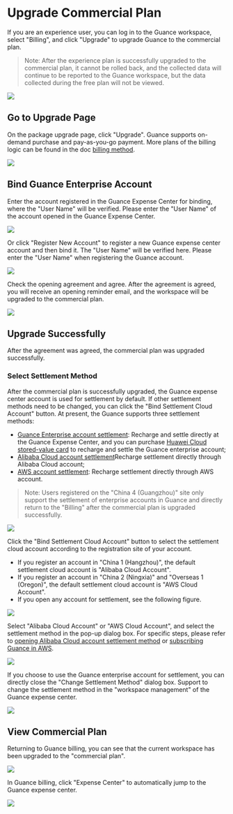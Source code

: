 # Upgrade Commercial Plan
If you are an experience user, you can log in to the Guance workspace, select "Billing", and click "Upgrade" to upgrade Guance to the commercial plan.

> Note: After the experience plan is successfully upgraded to the commercial plan, it cannot be rolled back, and the collected data will continue to be reported to the Guance workspace, but the data collected during the free plan will not be viewed.

![](img/9.upgrade_1.png)

## Go to Upgrade Page

On the package upgrade page, click "Upgrade". Guance supports on-demand purchase and pay-as-you-go payment. More plans of the billing logic can be found in the doc [billing method](../billing/billing-method/index.md).

![](img/9.upgrade_2.png)

## Bind Guance Enterprise Account

Enter the account registered in the Guance Expense Center for binding, where the "User Name" will be verified. Please enter the "User Name" of the account opened in the Guance Expense Center.

![](img/9.upgrade_3.png)

Or click "Register New Account" to register a new Guance expense center account and then bind it. The "User Name" will be verified here. Please enter the "User Name" when registering the Guance account.

![](img/7.biling_account_5.png)

Check the opening agreement and agree. After the agreement is agreed, you will receive an opening reminder email, and the workspace will be upgraded to the commercial plan.

![](img/9.upgrade_4.png)

## Upgrade Successfully

After the agreement was agreed, the commercial plan was upgraded successfully.

### Select Settlement Method

After the commercial plan is successfully upgraded, the Guance expense center account is used for settlement by default. If other settlement methods need to be changed, you can click the "Bind Settlement Cloud Account" button. At present, the Guance supports three settlement methods:

- [Guance Enterprise account settlement](../billing/billing-account/enterprise-account.md): Recharge and settle directly at the Guance Expense Center, and you can purchase [Huawei Cloud stored-value card](../billing/billing-account/huaweicloud-account.md) to recharge and settle the Guance enterprise account;
- [Alibaba Cloud account settlement](../billing/billing-account/aliyun-account.md)Recharge settlement directly through Alibaba Cloud account;
- [AWS account settlement](../billing/billing-account/aws-account.md): Recharge settlement directly through AWS account.

> Note: Users registered on the "China 4 (Guangzhou)" site only support the settlement of enterprise accounts in Guance and directly return to the "Billing" after the commercial plan is upgraded successfully.

![](img/9.upgrade_5.png)



Click the "Bind Settlement Cloud Account" button to select the settlement cloud account according to the registration site of your account.

- If you register an account in "China 1 (Hangzhou)", the default settlement cloud account is "Alibaba Cloud Account".
- If you register an account in "China 2 (Ningxia)" and "Overseas 1 (Oregon)", the default settlement cloud account is "AWS Cloud Account".
- If you open any account for settlement, see the following figure.

![](img/9.upgrade_6.png)

Select "Alibaba Cloud Account" or "AWS Cloud Account", and select the settlement method in the pop-up dialog box. For specific steps, please refer to [opening Alibaba Cloud account settlement method](../billing/billing-account/aliyun-account.md) or [subscribing Guance in AWS](../billing/billing-account/aws-account.md).

![](img/9.upgrade_7.png)

If you choose to use the Guance enterprise account for settlement, you can directly close the "Change Settlement Method" dialog box. Support to change the settlement method in the "workspace management" of the Guance expense center.

![](img/9.upgrade_9.png)



## View Commercial Plan

Returning to Guance billing, you can see that the current workspace has been upgraded to the "commercial plan".

![](img/9.upgrade_10.png)

In Guance billing, click "Expense Center" to automatically jump to the Guance expense center.

![](img/9.upgrade_11.png)



